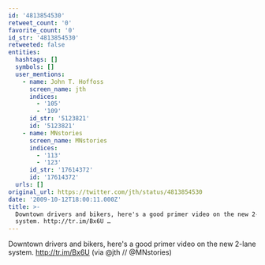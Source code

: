 ```yaml
---
id: '4813854530'
retweet_count: '0'
favorite_count: '0'
id_str: '4813854530'
retweeted: false
entities:
  hashtags: []
  symbols: []
  user_mentions:
    - name: John T. Hoffoss
      screen_name: jth
      indices:
        - '105'
        - '109'
      id_str: '5123821'
      id: '5123821'
    - name: MNstories
      screen_name: MNstories
      indices:
        - '113'
        - '123'
      id_str: '17614372'
      id: '17614372'
  urls: []
original_url: https://twitter.com/jth/status/4813854530
date: '2009-10-12T18:00:11.000Z'
title: >-
  Downtown drivers and bikers, here's a good primer video on the new 2-lane
  system. http://tr.im/Bx6U …
---
```


Downtown drivers and bikers, here's a good primer video on the new 2-lane system. http://tr.im/Bx6U (via @jth // @MNstories)